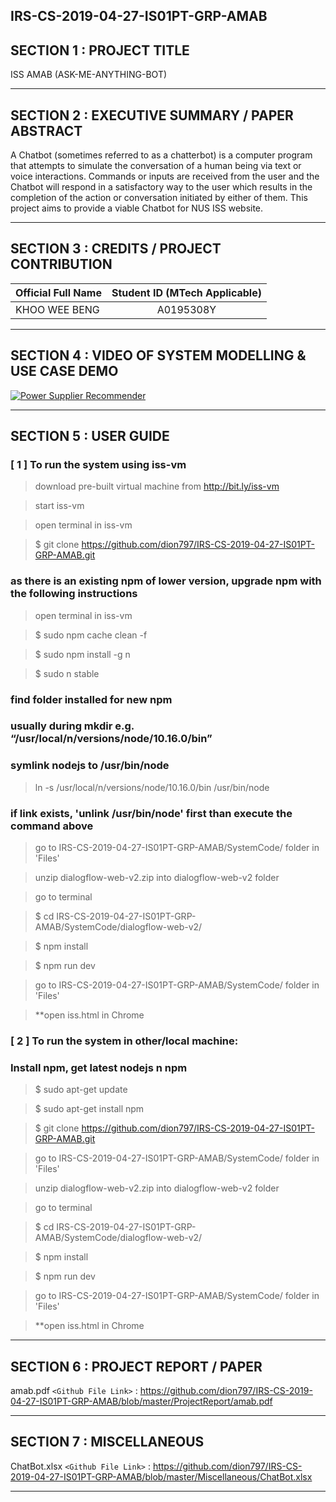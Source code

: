 IRS-CS-2019-04-27-IS01PT-GRP-AMAB
---

## SECTION 1 : PROJECT TITLE
ISS AMAB 
(ASK-ME-ANYTHING-BOT)

---
## SECTION 2 : EXECUTIVE SUMMARY / PAPER ABSTRACT
A Chatbot (sometimes referred to as a chatterbot) is a computer program that attempts to simulate the conversation of a human being via text or voice interactions.
Commands or inputs are received from the user and the Chatbot will respond in a satisfactory way to the user which results in the completion of the action or conversation initiated by either of them.
This project aims to provide a viable Chatbot for NUS ISS website.   

---
## SECTION 3 : CREDITS / PROJECT CONTRIBUTION

| Official Full Name  | Student ID (MTech Applicable)  | 
| :------------ |:---------------:| 
| KHOO WEE BENG | A0195308Y | 


---
## SECTION 4 : VIDEO OF SYSTEM MODELLING & USE CASE DEMO

[![Power Supplier Recommender](http://img.youtube.com/vi/mmfMunHuYzE/0.jpg)](https://youtu.be/mmfMunHuYzE "Power Supplier Recommender")

---
## SECTION 5 : USER GUIDE
### [ 1 ] To run the system using iss-vm

> download pre-built virtual machine from http://bit.ly/iss-vm

> start iss-vm

> open terminal in iss-vm

> $ git clone https://github.com/dion797/IRS-CS-2019-04-27-IS01PT-GRP-AMAB.git

### as there is an existing npm of lower version, upgrade npm with the following instructions

> open terminal in iss-vm

> $ sudo npm cache clean -f

> $ sudo npm install -g n

> $ sudo n stable

### find folder installed for new npm
### usually during mkdir e.g. “/usr/local/n/versions/node/10.16.0/bin”
### symlink nodejs to /usr/bin/node

> ln -s /usr/local/n/versions/node/10.16.0/bin /usr/bin/node

### if link exists, 'unlink /usr/bin/node' first than execute the command above

> go to IRS-CS-2019-04-27-IS01PT-GRP-AMAB/SystemCode/ folder in 'Files'

> unzip dialogflow-web-v2.zip into dialogflow-web-v2 folder

> go to terminal

> $ cd IRS-CS-2019-04-27-IS01PT-GRP-AMAB/SystemCode/dialogflow-web-v2/

> $ npm install

> $ npm run dev

> go to IRS-CS-2019-04-27-IS01PT-GRP-AMAB/SystemCode/ folder in 'Files'

> **open iss.html in Chrome

### [ 2 ] To run the system in other/local machine:
### Install npm, get latest nodejs n npm

> $ sudo apt-get update

> $ sudo apt-get install npm 

> $ git clone https://github.com/dion797/IRS-CS-2019-04-27-IS01PT-GRP-AMAB.git

> go to IRS-CS-2019-04-27-IS01PT-GRP-AMAB/SystemCode/ folder in 'Files'

> unzip dialogflow-web-v2.zip into dialogflow-web-v2 folder

> go to terminal

> $ cd IRS-CS-2019-04-27-IS01PT-GRP-AMAB/SystemCode/dialogflow-web-v2/

> $ npm install

> $ npm run dev

> go to IRS-CS-2019-04-27-IS01PT-GRP-AMAB/SystemCode/ folder in 'Files'

> **open iss.html in Chrome

---
## SECTION 6 : PROJECT REPORT / PAPER

amab.pdf
`<Github File Link>` : <https://github.com/dion797/IRS-CS-2019-04-27-IS01PT-GRP-AMAB/blob/master/ProjectReport/amab.pdf>

---
## SECTION 7 : MISCELLANEOUS

ChatBot.xlsx
`<Github File Link>` : <https://github.com/dion797/IRS-CS-2019-04-27-IS01PT-GRP-AMAB/blob/master/Miscellaneous/ChatBot.xlsx>

---
